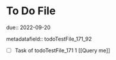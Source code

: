 # To Do File

due:: 2022-09-20

metadatafield:: todoTestFile_171_92

- [ ] Task of todoTestFile_171 1 [[Query me]]
